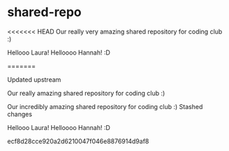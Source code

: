 # shared-repo
<<<<<<< HEAD
Our really very amazing shared repository for coding club :)

Hellooo Laura!
Helloooo Hannah! :D 


=======

Updated upstream

Our really amazing shared repository for coding club :)

Our incredibly amazing shared repository for coding club :) 
Stashed changes

Hellooo Laura!
Helloooo Hannah! :D

ecf8d28cce920a2d6210047f046e8876914d9af8
